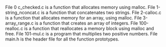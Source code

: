 File 0 c_checked.c is a function that allocates memory using malloc.
File 1-string_nconcat.c is a function that concatenates two strings.
File 2-calloc.c is a function that allocates memory for an array, using malloc.
File 3-array_range.c is a function that creates an array of integers.
File 100-realloc.c is a function that reallocates a memory block using malloc and free.
File 101-mul.c is a program that multiplies two positive numbers.
File main.h is the header file for all the function prototypes.

